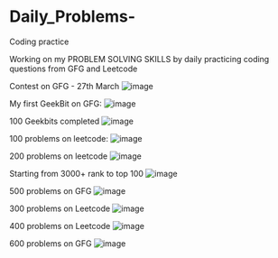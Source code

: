 # Daily_Problems-
Coding practice

Working on my PROBLEM SOLVING SKILLS by daily practicing coding questions from GFG and Leetcode


Contest on GFG - 27th March
![image](https://user-images.githubusercontent.com/78313062/227971058-d311196f-23b4-4ac7-ad63-24fb6e920458.png)


My first GeekBit on GFG:
![image](https://user-images.githubusercontent.com/78313062/232947764-ec2f32fa-c9ca-4e8c-80b4-3fa2b97ff5e7.png)


100 Geekbits completed
![image](https://github.com/lakki0704/Daily_Problems-/assets/78313062/665ceacf-1218-4d53-bdac-3862c2190d01)


100 problems on leetcode:
![image](https://github.com/lakki0704/Daily_Problems-/assets/78313062/151d8f80-3f27-4acc-a524-93cec35aa2a0)


200 problems on leetcode
![image](https://github.com/lakki0704/Daily_Problems-/assets/78313062/d85860ca-b96c-4b05-b618-cc94674067d3)


Starting from 3000+ rank to top 100
![image](https://github.com/lakki0704/Daily_Problems-/assets/78313062/3463f763-8b0b-4f78-8b12-2b007179dfac)


500 problems on GFG
![image](https://github.com/lakki0704/Daily_Problems-/assets/78313062/0c52788e-60ae-42f4-a1a1-23df00c106ed)


300 problems on Leetcode
![image](https://github.com/lakki0704/Daily_Problems-/assets/78313062/302454a4-8731-482a-a0dd-540581f605bc)

400 problems on Leetcode
![image](https://github.com/lakki0704/Daily_Problems-/assets/78313062/cb2fc53a-844f-4358-aff9-bb0276d53daf)

600 problems on GFG
![image](https://github.com/lakki0704/Daily_Problems-/assets/78313062/d70ca585-dc2b-4451-9fb4-304867068286)








